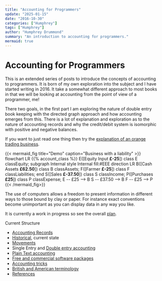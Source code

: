 ```yaml
---
title: "Accounting for Programmers"
update: "2025-01-15"
date: "2016-10-30"
categories: ["Humphrey"]
tags: ["Humphrey"]
author: "Humphrey Drummond"
summary: "An introduction to accounting for programmers."
mermaid: true
---
```

# Accounting for Programmers


This is an extended series of posts to introduce the concepts of accounting to programmers.  It is born of my own exploration into the subject and I have started writing in 2016.  It take a somewhat different approach to most books in that we will be looking at accounting
from the point of view of a programmer, me!

There two goals, in the first part I am exploring the nature of double entry book keeping with
the directed graph approach and how accounting emerges from this.  There is a lot of explanation and 
exploration as to the nature of accounting records and why the credit/debit system is isomorphic 
with positive and negative balances.  

If you want to just read one thing then try the [explanation of an orange trading business](/afp/movements/orangesasmoney).

{{< mermaid_fig title="Demo" caption="Business with a liability"  >}}
flowchart LR
{{% account_class %}}
E([Equity Input **£-25**])
class E classEquity;
subgraph Internal
style Internal fill:#EEE
direction LR
B([Cash Assets **£62.50**])
class B classAssets;
F([Farmer **£-25**])
class F classLiabilities;
end
S([Sales **£-37.50**])
class S classIncome;
P([Purchases **£25**])
class P classExpense;
E -- £25 --> B
S -- £37.50 --> B
F -- £25 --> P
{{< /mermaid_fig>}}


The use of computers allows a freedom to present information in different ways to those bound by
clay or paper.  For instance exact conventions become unimportant as you can display data in any
way you like.


It is currently a work in progress so see the overall [plan](/afp/_plan/).

Current Structure
- [Accounting Records](/afp/accounting-records/)
- [Historical](/afp/uruk/), current state
- [Movements](/afp/movements/)
- Single Entry and [Double entry accounting](/afp/double-entry-bookkeeping/)
- [Plain Text accounting](/afp/plain-text-accounting/)
- [Free and commercial software packages](/afp/free-and-commercial-software-packages/)
- [Accounting tricks](/afp/accounting-tricks/)
- [British and American terminology](/afp/british-american-terminology/)
- [References](/afp/references/)


